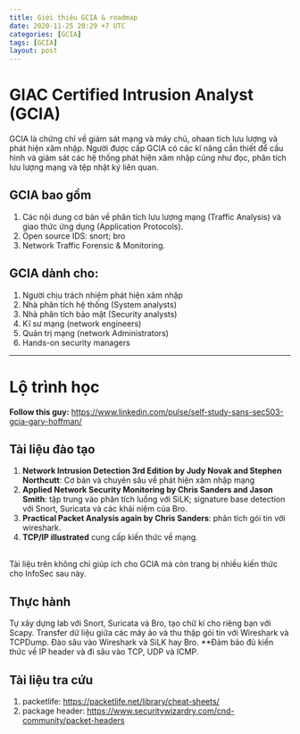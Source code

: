 ```yaml
---
title: Giới thiệu GCIA & roadmap
date: 2020-11-25 20:29 +7 UTC
categories: [GCIA]
tags: [GCIA]
layout: post
---
```

# GIAC Certified Intrusion Analyst (GCIA)

GCIA là chứng chỉ về giám sát mạng và máy chủ, ohaan tích lưu lượng và phát hiện xâm nhập. Người được cấp GCIA có các kĩ năng cần thiết để cấu hình và giám sát các hệ thống phát hiện xâm nhập cũng như đọc, phân tích lưu lượng mạng và tệp nhật ký liên quan.  

 ## GCIA bao gồm
 1. Các nội dung cơ bản về phân tích lưu lượng mạng (Traffic Analysis) và giao thức ứng dụng (Application Protocols).
 2. Open source IDS: snort; bro
 3. Network Traffic Forensic & Monitoring.

## GCIA dành cho:
1. Người chịu trách nhiệm phát hiện xâm nhập
2. Nhà phân tích hệ thống (System analysts)
3. Nhà phân tích bảo mật (Security analysts)
4. Kĩ sư mạng (network engineers)
5. Quản trị mạng (network Administrators)
6. Hands-on security managers
___   
# Lộ trình học
**Follow this guy:** https://www.linkedin.com/pulse/self-study-sans-sec503-gcia-gary-hoffman/

## Tài liệu đào tạo
1. **Network Intrusion Detection 3rd Edition by Judy Novak and Stephen Northcutt**: Cơ bản và chuyên sâu về phát hiện xâm nhập mạng
2. **Applied Network Security Monitoring by Chris Sanders and Jason Smith**: tập trung vào phân tích luồng với SiLK; signature base detection với Snort, Suricata và các khải niệm của Bro.
3. **Practical Packet Analysis again by Chris Sanders**: phân tích gói tin với wireshark.
4. **TCP/IP illustrated** cung cấp kiến thức về mạng.
<br>
Tài liệu trên không chỉ giúp ích cho GCIA mà còn trang bị nhiều kiến thức cho InfoSec sau này.  

## Thực hành
Tự xây dựng lab với Snort, Suricata và Bro, tạo chữ kí cho riêng bạn với Scapy. Transfer dữ liệu giữa các máy ảo và thu thập gói tin với Wireshark và TCPDump. Đào sâu vào Wireshark và SiLK hay Bro. **Đảm bảo đủ kiến thức về IP header và đi sâu vào TCP, UDP và ICMP.

## Tài liệu tra cứu
1. packetlife: https://packetlife.net/library/cheat-sheets/
2. package header: https://www.securitywizardry.com/cnd-community/packet-headers
